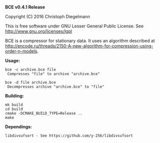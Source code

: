 **BCE v0.4.1 Release**

Copyright (C) 2016  Christoph Diegelmann

This is free software under GNU Lesser General Public License. See <http://www.gnu.org/licenses/lgpl>

BCE is a compressor for stationary data. It uses an algorithm described at http://encode.ru/threads/2150-A-new-algorithm-for-compression-using-order-n-models.

**Usage:**

    bce -c archive.bce file
     Compresses "file" to archive "archive.bce"

    bce -d file archive.bce
     Decompresses archive "archive.bce" to "file"

**Building:**

    mk build
    cd build
    cmake -DCMAKE_BUILD_TYPE=Release ..
    make

**Dependings:**

    libdivsufsort - See https://github.com/y-256/libdivsufsort
